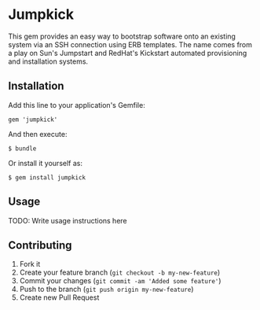 # Jumpkick

This gem provides an easy way to bootstrap software onto an existing system via an SSH connection using ERB templates.  The name comes from a play on Sun's Jumpstart and RedHat's Kickstart automated provisioning and installation systems.

## Installation

Add this line to your application's Gemfile:

    gem 'jumpkick'

And then execute:

    $ bundle

Or install it yourself as:

    $ gem install jumpkick

## Usage

TODO: Write usage instructions here

## Contributing

1. Fork it
2. Create your feature branch (`git checkout -b my-new-feature`)
3. Commit your changes (`git commit -am 'Added some feature'`)
4. Push to the branch (`git push origin my-new-feature`)
5. Create new Pull Request
